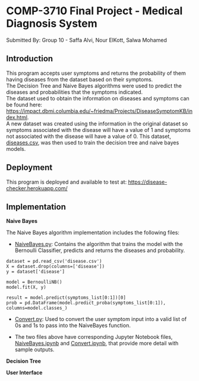 # COMP-3710 Final Project - Medical Diagnosis System
Submitted By: Group 10 - Saffa Alvi, Nour ElKott, Salwa Mohamed 

## Introduction
This program accepts user symptoms and returns the probability of them having diseases from the dataset based on their symptoms.  
The Decision Tree and Naive Bayes algorithms were used to predict the diseases and probabilities that the symptoms indicated.  
The dataset used to obtain the information on diseases and symptoms can be found here: https://impact.dbmi.columbia.edu/~friedma/Projects/DiseaseSymptomKB/index.html.  
A new dataset was created using the information in the original dataset so symptoms associated with the disease will have a value of 1 and symptoms not associated with the disease will have a value of 0. This dataset, [diseases.csv](https://github.com/jumana-s/3710-Project/blob/main/disease.csv), was then used to train the decision tree and naive bayes models.

## Deployment
This program is deployed and available to test at: https://disease-checker.herokuapp.com/

## Implementation 
**Naive Bayes**  

The Naive Bayes algorithm implementation includes the following files:
- [NaiveBayes.py](https://github.com/jumana-s/3710-Project/blob/main/NaiveBayes.py): Contains the algorithm that trains the model with the Bernoulli Classifier, predicts and returns the diseases and probability.
```
dataset = pd.read_csv('disease.csv')
X = dataset.drop(columns=['disease'])
y = dataset['disease']

model = BernoulliNB()
model.fit(X, y)

result = model.predict(symptoms_list[0:1])[0]
prob = pd.DataFrame(model.predict_proba(symptoms_list[0:1]), columns=model.classes_)
```
- [Convert.py](https://github.com/jumana-s/3710-Project/blob/main/Convert.py): Used to convert the user symptom input into a valid list of 0s and 1s to pass into the NaiveBayes function.

- The two files above have corresponding Jupyter Notebook files, [NaiveBayes.ipynb](https://github.com/jumana-s/3710-Project/blob/main/NaiveBayes.ipynb) and [Convert.ipynb](https://github.com/jumana-s/3710-Project/blob/main/Convert.ipynb), that provide more detail with sample outputs.

**Decision Tree**




**User Interface**

